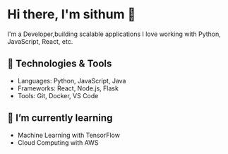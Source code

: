 # Hi there, I'm sithum 👋

I'm a Developer,building scalable applications
I love working with Python, JavaScript, React, etc.

## 🔧 Technologies & Tools
- Languages: Python, JavaScript, Java
- Frameworks: React, Node.js, Flask
- Tools: Git, Docker, VS Code

## 🌱 I’m currently learning
- Machine Learning with TensorFlow
- Cloud Computing with AWS
